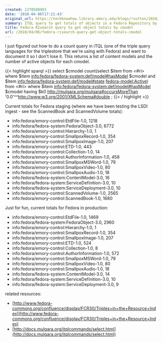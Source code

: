 ```yaml
---
created: 1270588903
date: '2010-04-06T17:21:43'
original_url: https://techknowhow.library.emory.edu/blogs/rsutton/2010/04/06/fedora-risearch-query-get-object-totals-cmodel
summary: ITQL query to get totals of objects in a Fedora Repository by content model.
title: Fedora RIsearch query to get object totals by cmodel
url: /2010/04/06/fedora-risearch-query-get-object-totals-cmodel
---
```



I just figured out how to do a count query in iTQL (one of the triple query languages for the triplestore that we're using with Fedora) and want to document it so I don't lose it. This returns a list of content models and the number of active objects for each cmodel.

{{< highlight sparql  >}}
select $cmodel
count(select $item from <#ri>
where $item <info:fedora/fedora-system:def/model#hasModel> $cmodel
and $item <info:fedora/fedora-system:def/model#state> <fedora-model:Active>)
from <#ri>
where $item <info:fedora/fedora-system:def/model#hasModel> $cmodel
having $k0 <http://mulgara.org/mulgara#occursMoreThan> '0.0'^^<http://www.w3.org/2001/XMLSchema#double> ;
{{< / highlight >}}

Current totals for Fedora staging (where we have been testing the LSDI ingest - see the ScannedBook and ScannedVolume totals):

* info:fedora/emory-control:EtdFile-1.0, 1218
* info:fedora/fedora-system:FedoraObject-3.0, 6772
* info:fedora/emory-control:Hierarchy-1.0, 1
* info:fedora/emory-control:SmallpoxRecord-1.0, 354
* info:fedora/emory-control:SmallpoxImage-1.0, 207
* info:fedora/emory-control:ETD-1.0, 443
* info:fedora/emory-control:Collection-1.0, 14
* info:fedora/emory-control:AuthorInformation-1.0, 458
* info:fedora/emory-control:SmallpoxMSWord-1.0, 79
* info:fedora/emory-control:SmallpoxVideo-1.0, 80
* info:fedora/emory-control:SmallpoxAudio-1.0, 18
* info:fedora/fedora-system:ContentModel-3.0, 16
* info:fedora/fedora-system:ServiceDefinition-3.0, 10
* info:fedora/fedora-system:ServiceDeployment-3.0, 10
* info:fedora/emory-control:ScannedVolume-1.0, 2565
* info:fedora/emory-control:ScannedBook-1.0, 1680

Just for fun, current totals for Fedora in production:

* info:fedora/emory-control:EtdFile-1.0, 1469
* info:fedora/fedora-system:FedoraObject-3.0, 2960
* info:fedora/emory-control:Hierarchy-1.0, 1
* info:fedora/emory-control:SmallpoxRecord-1.0, 354
* info:fedora/emory-control:SmallpoxImage-1.0, 207
* info:fedora/emory-control:ETD-1.0, 524
* info:fedora/emory-control:Collection-1.0, 8
* info:fedora/emory-control:AuthorInformation-1.0, 572
* info:fedora/emory-control:SmallpoxMSWord-1.0, 79
* info:fedora/emory-control:SmallpoxVideo-1.0, 80
* info:fedora/emory-control:SmallpoxAudio-1.0, 18
* info:fedora/fedora-system:ContentModel-3.0, 14
* info:fedora/fedora-system:ServiceDefinition-3.0, 10
* info:fedora/fedora-system:ServiceDeployment-3.0, 9

related resources:

* [http://www.fedora-commons.org/confluence/display/FCR30/Triples+in+the+Resource+Index](http://www.fedora-commons.org/confluence/display/FCR30/Triples+in+the+Resource+Index)
* [http://docs.mulgara.org/itqlcommands/select.html](http://docs.mulgara.org/itqlcommands/select.html)